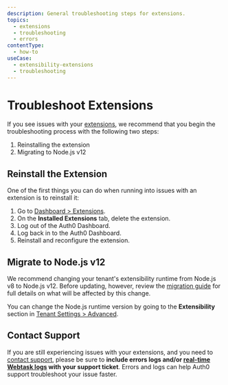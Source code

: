 ```yaml
---
description: General troubleshooting steps for extensions.
topics:
  - extensions
  - troubleshooting
  - errors
contentType:
  - how-to
useCase: 
  - extensibility-extensions
  - troubleshooting
---
```

# Troubleshoot Extensions

If you see issues with your [extensions](/extensions), we recommend that you begin the troubleshooting process with the following two steps:

1. Reinstalling the extension
2. Migrating to Node.js v12

## Reinstall the Extension

One of the first things you can do when running into issues with an extension is to reinstall it:

1. Go to [Dashboard > Extensions](${manage_url}/#/extensions).
2. On the **Installed Extensions** tab, delete the extension.
3. Log out of the Auth0 Dashboard.
4. Log back in to the Auth0 Dashboard.
5. Reinstall and reconfigure the extension.

## Migrate to Node.js v12

We recommend changing your tenant's extensibility runtime from Node.js v8 to Node.js v12. Before updating, however, review the [migration guide](/migrations/guides/extensibility-node12) for full details on what will be affected by this change.

You can change the Node.js runtime version by going to the **Extensibility** section in [Tenant Settings > Advanced](https://manage.auth0.com/#/tenant/advanced).

## Contact Support

If you are still experiencing issues with your extensions, and you need to [contact support](https://support.auth0.com/), please be sure to **include errors logs and/or [real-time Webtask logs](/extensions/realtime-webtask-logs) with your support ticket**. Errors and logs can help Auth0 support troubleshoot your issue faster.
